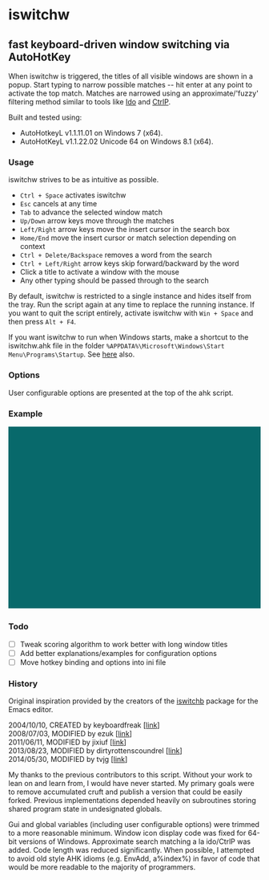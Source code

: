# iswitchw 
## fast keyboard-driven window switching via AutoHotKey

When iswitchw is triggered, the titles of all visible windows are shown in a
popup. Start typing to narrow possible matches -- hit enter at any point to
activate the top match. Matches are narrowed using an approximate/'fuzzy'
filtering method similar to tools like [Ido][ido] and [CtrlP][ctrlp].

Built and tested using:
* AutoHotkeyL v1.1.11.01 on Windows 7 (x64).
* AutoHotKeyL v1.1.22.02 Unicode 64 on Windows 8.1 (x64).

### Usage

iswitchw strives to be as intuitive as possible.

* `Ctrl + Space` activates iswitchw  
* `Esc` cancels at any time  
* `Tab` to advance the selected window match  
* `Up/Down` arrow keys move through the matches  
* `Left/Right` arrow keys move the insert cursor in the search box  
* `Home/End` move the insert cursor or match selection depending on context  
* `Ctrl + Delete/Backspace` removes a word from the search  
* `Ctrl + Left/Right` arrow keys skip forward/backward by the word  
* Click a title to activate a window with the mouse  
* Any other typing should be passed through to the search  

By default, iswitchw is restricted to a single instance and hides itself from
the tray. Run the script again at any time to replace the running instance. If
you want to quit the script entirely, activate iswitchw with `Win + Space` and
then press `Alt + F4`.

If you want iswitchw to run when Windows starts, make a shortcut to the
iswitchw.ahk file in the folder `%APPDATA%\Microsoft\Windows\Start
Menu\Programs\Startup`. See [here][start-on-boot] also.

### Options

User configurable options are presented at the top of the ahk script.

### Example

![iswitchw in action](./using-iswitchw.gif?raw=true)

### Todo

* [ ] Tweak scoring algorithm to work better with long window titles
* [ ] Add better explanations/examples for configuration options
* [ ] Move hotkey binding and options into ini file

### History

Original inspiration provided by the creators of the [iswitchb][iswitchb]
package for the Emacs editor.

2004/10/10, CREATED by keyboardfreak         [[link][hist1]]  
2008/07/03, MODIFIED by ezuk                 [[link][hist2]]  
2011/06/11, MODIFIED by jixiuf               [[link][hist3]]  
2013/08/23, MODIFIED by dirtyrottenscoundrel [[link][hist4]]  
2014/05/30, MODIFIED by tvjg                 [[link][hist5]]  

My thanks to the previous contributors to this script. Without your work to
lean on and learn from, I would have never started. My primary goals were to
remove accumulated cruft and publish a version that could be easily forked.
Previous implementations depended heavily on subroutines storing shared program
state in undesignated globals.

Gui and global variables (including user configurable options) were trimmed to
a more reasonable minimum. Window icon display code was fixed for 64-bit
versions of Windows. Approximate search matching a la ido/CtrlP was added. Code
length was reduced significantly. When possible, I attempted to avoid old style
AHK idioms (e.g.  EnvAdd, a%index%) in favor of code that would be more
readable to the majority of programmers.

[ido]: http://www.emacswiki.org/emacs/InteractivelyDoThings
[ctrlp]: http://kien.github.io/ctrlp.vim/
[start-on-boot]: http://windows.microsoft.com/en-us/windows-vista/run-a-program-automatically-when-windows-starts
[iswitchb]: http://www.gnu.org/software/emacs/manual/html_node/emacs/Iswitchb.html
[hist1]: http://www.autohotkey.com/forum/viewtopic.php?t=1040
[hist2]: http://www.autohotkey.com/forum/viewtopic.php?t=33353
[hist3]: https://github.com/jixiuf/my_autohotkey_scripts/blob/master/ahk_scripts/iswitchw-plus.ahk
[hist4]: https://github.com/dirtyrottenscoundrel/iswitchw
[hist5]: https://github.com/tvjg/iswitchw
